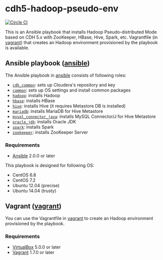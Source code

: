 # cdh5-hadoop-pseudo-env

[![Circle CI](https://circleci.com/gh/qilab-/cdh5-hadoop-pseudo-env/tree/master.svg?style=svg)](https://circleci.com/gh/qilab-/cdh5-hadoop-pseudo-env/tree/master)

This is an Ansible playbook that installs Hadoop Pseudo-distributed Mode based on CDH 5.x with ZooKeeper, HBase, Hive, Spark, etc.
Vagrantfile (in [vagrant](./vagrant)) that creates an Hadoop environment provisioned by the playbook is available.

## Ansible playbook ([ansible](./ansible))

The Ansible playbook in [ansible](./ansible) consists of following roles:

* [`cdh_common`](./ansible/roles/cdh_common/): sets up Cloudera's repository and key
* [`common`](./ansible/roles/common/): sets up OS settings and install common packages
* [`hadoop`](./ansible/roles/hadoop/): installs Hadoop
* [`hbase`](./ansible/roles/hbase/): installs HBase
* [`hive`](./ansible/roles/hive/): installs Hive (it requires Metastore DB is installed)
* [`mariadb`](./ansible/roles/mariadb/): installs MariaDB for Hive Metastore
* [`mysql_connector_java`](./ansible/roles/mysql_connector_java/): installs MySQL Connector/J for Hive Metastore
* [`oracle_jdk`](./ansible/roles/oracle_jdk/): installs Oracle JDK
* [`spark`](./ansible/roles/spark/): installs Spark
* [`zookeeper`](./ansible/roles/zookeeper/): installs ZooKeeper Server

### Requirements

* [Ansible](https://www.ansible.com/) 2.0.0 or later

This playbook is designed for following OS:

* CentOS 6.8
* CentOS 7.2
* Ubuntu 12.04 (precise)
* Ubuntu 14.04 (trusty)

## Vagrant ([vagrant](./vagrant))

You can use the Vagrantfile in [vagrant](./vagrant) to create an Hadoop environment provisioned by the playbook.

### Requirements

* [VirtualBox](https://www.virtualbox.org/) 5.0.0 or later
* [Vagrant](https://www.vagrantup.com/) 1.7.0 or later
